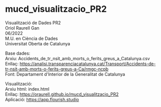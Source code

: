 # mucd_visualitzacio_PR2

Visualització de Dades PR2<br>
Oriol Raurell Gan<br>
06/2022<br>
M.U. en Ciència de Dades<br>
Universitat Oberta de Catalunya<br>

Base dades:<br>
  Arxiu: Accidents_de_tr_nsit_amb_morts_o_ferits_greus_a_Catalunya.csv<br>
  Enllaç: https://analisi.transparenciacatalunya.cat/Transport/Accidents-de-tr-nsit-amb-morts-o-ferits-greus-a-Ca/rmgc-ncpb<br>
  Font: Departament d'Interior de la Generalitat de Catalunya<br>

Visualització:<br>
  Arxiu html: index.html<br>
  Enllaç: https://oraurell.github.io/mucd_visualitzacio_PR2<br>
  Aplicació: https://app.flourish.studio<br>
